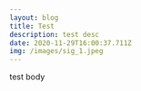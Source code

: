 ```yaml
---
layout: blog
title: Test
description: test desc
date: 2020-11-29T16:00:37.711Z
img: /images/sig_1.jpeg
---
```

test body